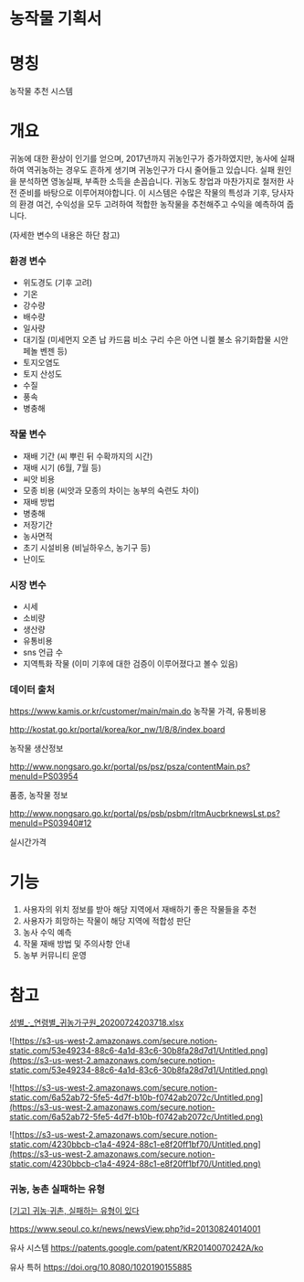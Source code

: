 # 농작물 기획서

# 명칭

농작물 추천 시스템

# 개요

귀농에 대한 환상이 인기를 얻으며, 2017년까지 귀농인구가 증가하였지만, 농사에 실패하여 역귀농하는 경우도 흔하게 생기며 귀농인구가 다시 줄어들고 있습니다. 실패 원인을 분석하면 영농실패, 부족한 소득을 손꼽습니다. 귀농도 창업과 마찬가지로 철저한 사전 준비를 바탕으로 이루어져야합니다. 이 시스템은 수많은 작물의 특성과 기후, 당사자의 환경 여건, 수익성을 모두 고려하여 적합한 농작물을 추천해주고 수익을 예측하여 줍니다.

(자세한 변수의 내용은 하단 참고)

### 환경 변수

- 위도경도  (기후 고려)
- 기온
- 강수량
- 배수량
- 일사량
- 대기질 (미세먼지 오존 납 카드뮴 비소 구리 수은 아연 니켈 불소 유기화합물 시안 페놀 벤젠 등)
- 토지오염도
- 토지 산성도
- 수질
- 풍속
- 병충해

### 작물 변수

- 재배 기간 (씨 뿌린 뒤 수확까지의 시간)
- 재배 시기 (6월, 7월 등)
- 씨앗 비용
- 모종 비용 (씨앗과 모종의 차이는 농부의 숙련도 차이)
- 재배 방법
- 병충해
- 저장기간
- 농사면적
- 초기 시설비용 (비닐하우스, 농기구 등)
- 난이도

### 시장 변수

- 시세
- 소비량
- 생산량
- 유통비용
- sns 언급 수
- 지역특화 작물 (이미 기후에 대한 검증이 이루어졌다고 볼수 있음)

### 데이터 출처

https://www.kamis.or.kr/customer/main/main.do 농작물 가격, 유통비용

http://kostat.go.kr/portal/korea/kor_nw/1/8/8/index.board

농작물 생산정보

http://www.nongsaro.go.kr/portal/ps/psz/psza/contentMain.ps?menuId=PS03954

품종, 농작물 정보

http://www.nongsaro.go.kr/portal/ps/psb/psbm/rltmAucbrknewsLst.ps?menuId=PS03940#12

실시간가격

# 기능

1. 사용자의 위치 정보를 받아 해당 지역에서 재배하기 좋은 작물들을 추천
2. 사용자가 희망하는 작물이 해당 지역에 적합성 판단
3. 농사 수익 예측
4. 작물 재배 방법 및 주의사항 안내
5. 농부 커뮤니티 운영

# 참고

[성별_·_연령별_귀농가구원_20200724203718.xlsx](https://s3-us-west-2.amazonaws.com/secure.notion-static.com/5385a8c7-111f-46db-bc64-53bf3f10c628/____20200724203718.xlsx)

![https://s3-us-west-2.amazonaws.com/secure.notion-static.com/53e49234-88c6-4a1d-83c6-30b8fa28d7d1/Untitled.png](https://s3-us-west-2.amazonaws.com/secure.notion-static.com/53e49234-88c6-4a1d-83c6-30b8fa28d7d1/Untitled.png)

![https://s3-us-west-2.amazonaws.com/secure.notion-static.com/6a52ab72-5fe5-4d7f-b10b-f0742ab2072c/Untitled.png](https://s3-us-west-2.amazonaws.com/secure.notion-static.com/6a52ab72-5fe5-4d7f-b10b-f0742ab2072c/Untitled.png)

![https://s3-us-west-2.amazonaws.com/secure.notion-static.com/4230bbcb-c1a4-4924-88c1-e8f20ff1bf70/Untitled.png](https://s3-us-west-2.amazonaws.com/secure.notion-static.com/4230bbcb-c1a4-4924-88c1-e8f20ff1bf70/Untitled.png)

### 귀농, 농촌 실패하는 유형

[[기고\] 귀농·귀촌, 실패하는 유형이 있다](https://www.nongmin.com/nature/NAT/CNT/292710/view)

https://www.seoul.co.kr/news/newsView.php?id=20130824014001



유사 시스템 https://patents.google.com/patent/KR20140070242A/ko

유사 특허 https://doi.org/10.8080/1020190155885
